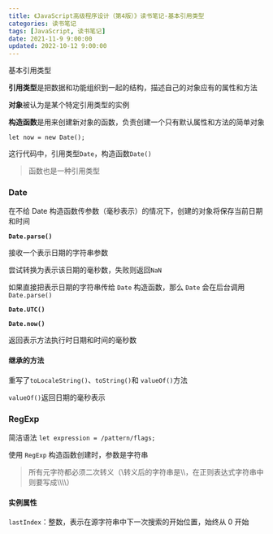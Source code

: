 ```yaml
---
title: 《JavaScript高级程序设计（第4版）》读书笔记-基本引用类型
categories: 读书笔记
tags: [JavaScript, 读书笔记]
date: 2021-11-9 9:00:00
updated: 2022-10-12 9:00:00
---
```


基本引用类型

**引用类型**是把数据和功能组织到一起的结构，描述自己的对象应有的属性和方法

**对象**被认为是某个特定引用类型的实例

**构造函数**是用来创建新对象的函数，负责创建一个只有默认属性和方法的简单对象

`let now = new Date(); `

这行代码中，引用类型`Date`，构造函数`Date()`

> 函数也是一种引用类型

### Date

在不给 Date 构造函数传参数（毫秒表示）的情况下，创建的对象将保存当前日期和时间

**`Date.parse()`**

接收一个表示日期的字符串参数

尝试转换为表示该日期的毫秒数，失败则返回`NaN`

如果直接把表示日期的字符串传给 `Date` 构造函数，那么 `Date` 会在后台调用 `Date.parse()`

**`Date.UTC()`**

**`Date.now()`**

返回表示方法执行时日期和时间的毫秒数

#### 继承的方法

重写了`toLocaleString()`、`toString()`和 `valueOf()`方法

`valueOf()`返回日期的毫秒表示

### RegExp

简洁语法 `let expression = /pattern/flags; `

使用 `RegExp` 构造函数创建时，参数是字符串

> 所有元字符都必须二次转义（\\转义后的字符串是\\\\，在正则表达式字符串中则要写成\\\\\\\\）

#### 实例属性

`lastIndex`：整数，表示在源字符串中下一次搜索的开始位置，始终从 0 开始

